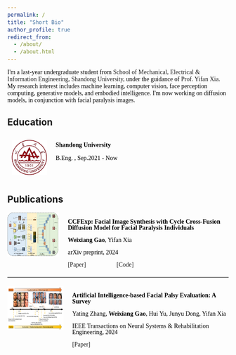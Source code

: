 ```yaml
---
permalink: /
title: "Short Bio"
author_profile: true
redirect_from: 
  - /about/
  - /about.html
---
```

<div style="font-family: 'Times New Roman', Times, serif;color: rgb(0, 0, 0);">
  <p>I'm a last-year undergraduate student from <a href="https://enie.wh.sdu.edu.cn/" style="text-decoration: none;">School of Mechanical, Electrical & Information Engineering</a>, <a href="https://en.sdu.edu.cn/" style="text-decoration: none;">Shandong University</a>, under the guidance of <a href="https://yifan313.github.io/" style="text-decoration: none;">Prof. Yifan Xia</a>. My research interest includes machine learning, computer vision, face perception computing, generative models, and embodied intelligence. I'm now working on diffusion models, in conjunction with facial paralysis images.</p>
</div>


Education
-----
<div style="overflow: auto;font-family: 'Times New Roman', Times, serif;color: rgb(0, 0, 0);">
  <div style="float: left; margin-top: 10px; margin-left: 10px; margin-right: 20px; margin-bottom: 10px;">
    <img src="../images/ShandongUniversity.png" alt="Profile Picture" width="80" />
  </div>
  <div style="margin-top: 10px;font-family: 'Times New Roman', Times, serif;">
    <p><strong>Shandong University</strong></p>
    <p>B.Eng. , Sep.2021 - Now</p>
  </div>
</div>

<!--
<div style="overflow: auto">
  <div style="float: left; margin-top: 20px; margin-left: 40px; margin-right: 30px; margin-bottom: 20px;">
    <img src="../images/ShandongUniversity.png" alt="Profile Picture" width="100" />
  </div>
  <div style="margin-top: 30px;">
    <p><strong>Shandong University</strong></p>
    <p>Research Assistant, Sep.2023 - Now</p>
  </div>
</div>
-->

Publications
-----
<div style="overflow: auto; display: flex; align-items: flex-start !important;color: rgb(0, 0, 0);">
  <div style="float: left; margin-right: 20px;">
    <img src="../images/p2.png" alt="ccfexp Picture" style="width: 205px !important; height: 100px !important;" />
  </div>
  <div style="line-height: 1;font-family: 'Times New Roman', Times, serif;">
    <p><strong>CCFExp: Facial Image Synthesis with Cycle Cross-Fusion Diffusion Model for Facial Paralysis Individuals</strong></p>
    <p><strong>Weixiang Gao</strong>, Yifan Xia</p>
    <p>arXiv preprint, 2024</p>
    <div style="display: flex; justify-content: space-between; width: 150px !important;">
      <span><a href="https://ieeexplore.ieee.org/document/10643562" style="text-decoration: none !important;">[Paper]</a></span>
      <span><a href="https://github.com/GaoVix/CCFExp" style="text-decoration: none !important;">[Code]</a></span>
    </div>
  </div>
</div>

<hr style="border: none; border-top: 0.3px solid #f0f0f0; margin: 20px 0;" />

<div style="overflow: auto; display: flex; align-items: flex-start !important; margin-bottom: 20px;color: rgb(0, 0, 0);">
  <div style="float: left; margin-right: 20px;">
    <img src="../images/AI based facial palsy evaluation.png" alt="review Picture" style="width: 150px !important; height: 100px !important;" />
  </div>
  <div style="line-height: 1;font-family: 'Times New Roman', Times, serif;">
    <p><strong>Artificial Intelligence-based Facial Palsy Evaluation: A Survey</strong></p>
    <p>Yating Zhang, <strong>Weixiang Gao</strong>, Hui Yu, Junyu Dong, Yifan Xia</p>
    <p>IEEE Transactions on Neural Systems & Rehabilitation Engineering, 2024</p>
    <p><a href="https://ieeexplore.ieee.org/document/10643562" style="text-decoration: none !important;">[Paper]</a></p>
  </div>
</div>









